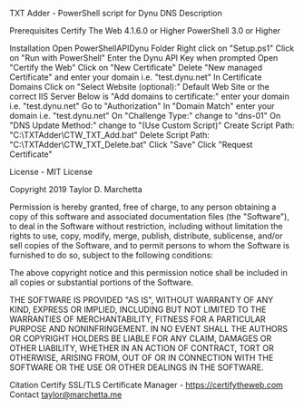 TXT Adder -  PowerShell script for Dynu DNS
Description
	
Prerequisites
Certify The Web 4.1.6.0 or Higher
PowerShell 3.0 or Higher

Installation
Open PowerShellAPIDynu Folder 
Right click on "Setup.ps1"
Click on "Run with PowerShell"
Enter the Dynu API Key when prompted
Open "Certify the Web"
Click on "New Certificate"
Delete "New managed Certificate" and enter your domain i.e. "test.dynu.net"
In Certificate Domains
Click on "Select Website (optional):" Default Web Site or the correct IIS Server
Below is "Add domains to certificate:" enter your domain i.e. "test.dynu.net"
Go to "Authorization"
In "Domain Match" enter your domain i.e. "test.dynu.net"
On "Challenge Type:" change to "dns-01"
On "DNS Update Method:" change to "(Use Custom Script)"
Create Script Path: "C:\TXTAdder\CTW_TXT_Add.bat"
Delete Script Path: "C:\TXTAdder\CTW_TXT_Delete.bat"
Click "Save"
Click "Request Certificate"

License - MIT License

Copyright 2019 Taylor D. Marchetta

Permission is hereby granted, free of charge, to any person obtaining a copy of this software and associated documentation files (the "Software"), to deal in the Software without restriction, including without limitation the rights to use, copy, modify, merge, publish, distribute, sublicense, and/or sell copies of the Software, and to permit persons to whom the Software is furnished to do so, subject to the following conditions:

The above copyright notice and this permission notice shall be included in all copies or substantial portions of the Software.

THE SOFTWARE IS PROVIDED "AS IS", WITHOUT WARRANTY OF ANY KIND, EXPRESS OR IMPLIED, INCLUDING BUT NOT LIMITED TO THE WARRANTIES OF MERCHANTABILITY, FITNESS FOR A PARTICULAR PURPOSE AND NONINFRINGEMENT. IN NO EVENT SHALL THE AUTHORS OR COPYRIGHT HOLDERS BE LIABLE FOR ANY CLAIM, DAMAGES OR OTHER LIABILITY, WHETHER IN AN ACTION OF CONTRACT, TORT OR OTHERWISE, ARISING FROM, OUT OF OR IN CONNECTION WITH THE SOFTWARE OR THE USE OR OTHER DEALINGS IN THE SOFTWARE.

Citation
	Certify SSL/TLS Certificate Manager - https://certifytheweb.com	
Contact
	taylor@marchetta.me


